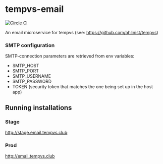 # tempvs-email
[![Circle CI](https://circleci.com/gh/ahlinist/tempvs-email/tree/master.svg?&style=shield)](https://circleci.com/gh/ahlinist/tempvs-email/tree/master)

An email microservice for tempvs (see: https://github.com/ahlinist/tempvs)
 
### SMTP configuration
SMTP-connection parameters are retrieved from env variables:
 * SMTP_HOST
 * SMTP_PORT
 * SMTP_USERNAME
 * SMTP_PASSWORD
 * TOKEN (security token that matches the one being set up in the host app)

## Running installations
### Stage
http://stage.email.tempvs.club
### Prod
http://email.tempvs.club
